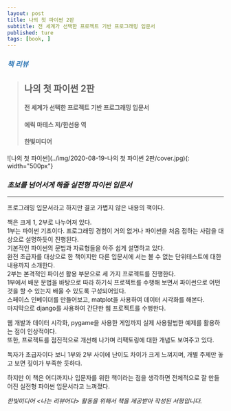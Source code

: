 ```yaml
---
layout: post
title: 나의 첫 파이썬 2판
subtitle: 전 세계가 선택한 프로젝트 기반 프로그래밍 입문서
published: ture
tags: [book, ]
---
```


### <span style="color:#337ab7;">***책 리뷰***</span>
>## **나의 첫 파이썬 2판**
>#### 전 세계가 선택한 프로젝트 기반 프로그래밍 입문서
>#### 에릭 마테스 저/한선용 역
>#### 한빛미디어  


![나의 첫 파이썬](../img/2020-08-19-나의 첫 파이썬 2판/cover.jpg){: width="500px"}

### ***초보를 넘어서게 해줄 실전형 파이썬 입문서***

---
  
프로그래밍 입문서라고 하지만 결코 가볍지 않은 내용의 책이다.  

책은 크게 1, 2부로 나누어져 있다.  
1부는 파이썬 기초이다. 프로그래밍 경험이 거의 없거나 파이썬을 처음 접하는 사람을 대상으로  설명하듯이 진행된다.  
기본적인 파이썬의 문법과 자료형들을 아주 쉽게 설명하고 있다.  
완전 초급자를 대상으로 한 책이지만 다른 입문서에 서는 볼 수 없는 단위테스트에 대한 내용까지 소개한다.  
2부는 본격적인 파이선 활용 부분으로 세 가지 프로젝트를 진행한다.  
1부에서 배운 문법을 바탕으로 따라 하기식 프로젝트를 수행해 보면서 파이썬으로 어떤 것을 할 수 있는지 배울 수 있도록 구성되어있다.  
스페이스 인베이더를 만들어보고, matplot을 사용하여 데이터 시각화를 해본다.  
마지막으로 django를 사용하여 간단한 웹 프로젝트를 수행한다.  

웹 개발과 데이터 시각화, pygame을 사용한 게임까지 실제 사용될법한 예제를 활용하는 점이 인상적이다.  
또한, 프로젝트를 점진적으로 개선해 나가며 리팩토링에 대한 개념도 보여주고 있다.  
  
  
독자가 초급자이다 보니 1부와 2부 사이에 난이도 차이가 크게 느껴지며, 개별 주제만 놓고 보면 깊이가 부족한 듯하다.

하지만 이 책은 어디까지나 입문자를 위한 책이라는 점을 생각하면 전체적으로 잘 만들어진 실전형 파이썬 입문서라고 느껴졌다.


*한빛미디어 \<나는 리뷰어다\> 활동을 위해서 책을 제공받아 작성된 서평입니다.* 
